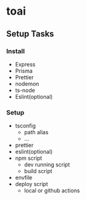 # toai

## Setup Tasks

### Install
- Express
- Prisma
- Prettier
- nodemon
- ts-node
- Eslint(optional)

### Setup
- tsconfig
  - path alias
  - ...
- prettier
- eslint(optional)
- npm script
  - dev running script
  - build script
- envfile
- deploy script
  - local or github actions